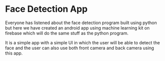 # Face Detection App

Everyone has listened about the face detection program built using python but here we have created an android app using machine learning kit on firebase which will do the same stuff as the python program.

It is a simple app with a simple UI in which the user will be able to detect the face and the user can also use both front camera and back camera using this app.
